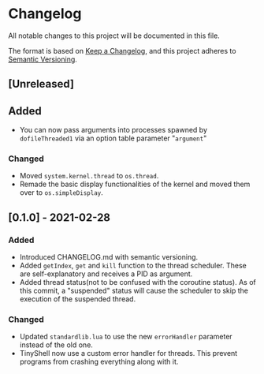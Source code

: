 # Changelog
All notable changes to this project will be documented in this file.

The format is based on [Keep a Changelog](https://keepachangelog.com/en/1.0.0/),
and this project adheres to [Semantic Versioning](https://semver.org/spec/v2.0.0.html).

## [Unreleased]
## Added
- You can now pass arguments into processes spawned by `dofileThreaded1` via an option table parameter "`argument`"

### Changed
- Moved `system.kernel.thread` to `os.thread`.
- Remade the basic display functionalities of the kernel and moved them over to `os.simpleDisplay`.

## [0.1.0] - 2021-02-28
### Added
- Introduced CHANGELOG.md with semantic versioning.
- Added `getIndex`, `get` and `kill` function to the thread scheduler. These are self-explanatory and receives a PID as argument.
- Added thread status(not to be confused with the coroutine status). As of this commit, a "suspended" status will cause the scheduler to skip the execution of the suspended thread.

### Changed
- Updated `standardlib.lua` to use the new `errorHandler` parameter instead of the old one.
- TinyShell now use a custom error handler for threads. This prevent programs from crashing everything along with it.
